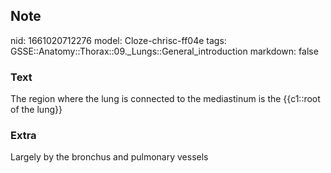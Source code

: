 ## Note
nid: 1661020712276
model: Cloze-chrisc-ff04e
tags: GSSE::Anatomy::Thorax::09._Lungs::General_introduction
markdown: false

### Text
<div class='toggle'>
  The region where the lung is connected to the mediastinum is the
  {{c1::root of the lung}}
</div>

### Extra
<p id="e40d3686-1a36-4fe6-bf3a-14372b1507ac" class="">Largely by
the bronchus and pulmonary vessels
